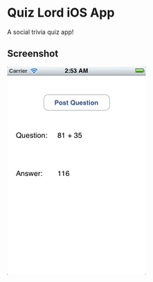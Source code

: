 # Quiz Lord iOS App

A social trivia quiz app!

## Screenshot

![Screenshot](http://github.com/syyang/QuizLord/raw/master/screenshot.png)

